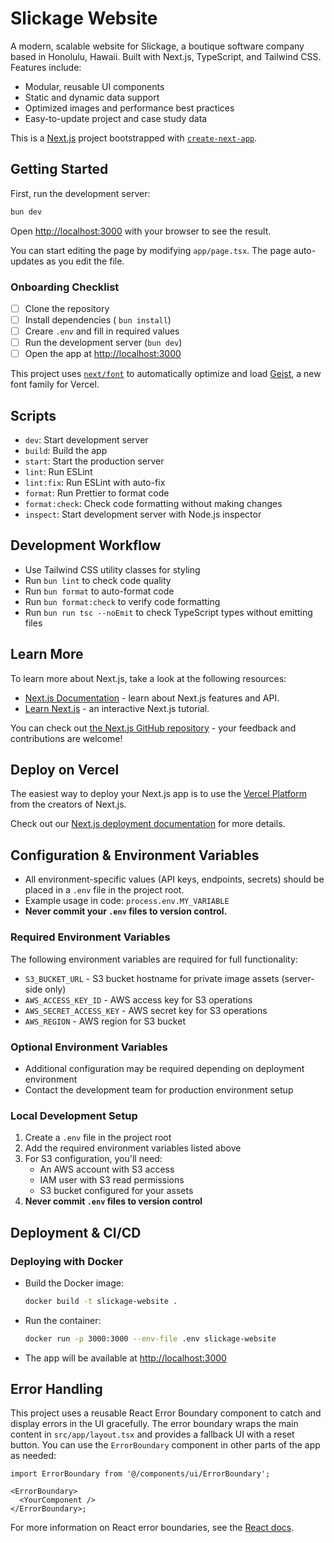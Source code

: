 # Slickage Website

A modern, scalable website for Slickage, a boutique software company based in Honolulu, Hawaii. Built with Next.js, TypeScript, and Tailwind CSS. Features include:

- Modular, reusable UI components
- Static and dynamic data support
- Optimized images and performance best practices
- Easy-to-update project and case study data

This is a [Next.js](https://nextjs.org) project bootstrapped with [`create-next-app`](https://nextjs.org/docs/app/api-reference/cli/create-next-app).

## Getting Started

First, run the development server:

```bash
bun dev
```

Open [http://localhost:3000](http://localhost:3000) with your browser to see the result.

You can start editing the page by modifying `app/page.tsx`. The page auto-updates as you edit the file.

### Onboarding Checklist

- [ ] Clone the repository
- [ ] Install dependencies ( `bun install`)
- [ ] Creare `.env` and fill in required values
- [ ] Run the development server (`bun dev`)
- [ ] Open the app at [http://localhost:3000](http://localhost:3000)

This project uses [`next/font`](https://nextjs.org/docs/app/building-your-application/optimizing/fonts) to automatically optimize and load [Geist](https://vercel.com/font), a new font family for Vercel.

## Scripts

- `dev`: Start development server
- `build`: Build the app
- `start`: Start the production server
- `lint`: Run ESLint
- `lint:fix`: Run ESLint with auto-fix
- `format`: Run Prettier to format code
- `format:check`: Check code formatting without making changes
- `inspect`: Start development server with Node.js inspector

## Development Workflow

- Use Tailwind CSS utility classes for styling
- Run `bun lint` to check code quality
- Run `bun format` to auto-format code
- Run `bun format:check` to verify code formatting
- Run `bun run tsc --noEmit` to check TypeScript types without emitting files

## Learn More

To learn more about Next.js, take a look at the following resources:

- [Next.js Documentation](https://nextjs.org/docs) - learn about Next.js features and API.
- [Learn Next.js](https://nextjs.org/learn) - an interactive Next.js tutorial.

You can check out [the Next.js GitHub repository](https://github.com/vercel/next.js) - your feedback and contributions are welcome!

## Deploy on Vercel

The easiest way to deploy your Next.js app is to use the [Vercel Platform](https://vercel.com/new?utm_medium=default-template&filter=next.js&utm_source=create-next-app&utm_campaign=create-next-app-readme) from the creators of Next.js.

Check out our [Next.js deployment documentation](https://nextjs.org/docs/app/building-your-application/deploying) for more details.

## Configuration & Environment Variables

- All environment-specific values (API keys, endpoints, secrets) should be placed in a `.env` file in the project root.
- Example usage in code: `process.env.MY_VARIABLE`
- **Never commit your `.env` files to version control.**

### Required Environment Variables

The following environment variables are required for full functionality:

- `S3_BUCKET_URL` - S3 bucket hostname for private image assets (server-side only)
- `AWS_ACCESS_KEY_ID` - AWS access key for S3 operations
- `AWS_SECRET_ACCESS_KEY` - AWS secret key for S3 operations
- `AWS_REGION` - AWS region for S3 bucket

### Optional Environment Variables

- Additional configuration may be required depending on deployment environment
- Contact the development team for production environment setup

### Local Development Setup

1. Create a `.env` file in the project root
2. Add the required environment variables listed above
3. For S3 configuration, you'll need:
   - An AWS account with S3 access
   - IAM user with S3 read permissions
   - S3 bucket configured for your assets
4. **Never commit `.env` files to version control**

## Deployment & CI/CD

### Deploying with Docker

- Build the Docker image:
  ```bash
  docker build -t slickage-website .
  ```
- Run the container:
  ```bash
  docker run -p 3000:3000 --env-file .env slickage-website
  ```
- The app will be available at [http://localhost:3000](http://localhost:3000)

## Error Handling

This project uses a reusable React Error Boundary component to catch and display errors in the UI gracefully. The error boundary wraps the main content in `src/app/layout.tsx` and provides a fallback UI with a reset button. You can use the `ErrorBoundary` component in other parts of the app as needed:

```tsx
import ErrorBoundary from '@/components/ui/ErrorBoundary';

<ErrorBoundary>
  <YourComponent />
</ErrorBoundary>;
```

For more information on React error boundaries, see the [React docs](https://reactjs.org/docs/error-boundaries.html).
